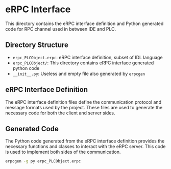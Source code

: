 # eRPC Interface

This directory contains the eRPC interface definition and Python generated code for RPC channel used in between IDE and PLC.

## Directory Structure

- `erpc_PLCObject.erpc`: eRPC interface definition, subset of IDL language
- `erpc_PLCObject/`: This directory contains eRPC interface generated python code
- `__init__.py`: Useless and empty file also generated by `erpcgen`


## eRPC Interface Definition

The eRPC interface definition files define the communication protocol and message formats used by the project. These files are used to generate the necessary code for both the client and server sides.

## Generated Code

The Python code generated from the eRPC interface definition provides the necessary functions and classes to interact with the eRPC server. This code is used to implement both sides of the communication.

```sh
erpcgen -g py erpc_PLCObject.erpc
```